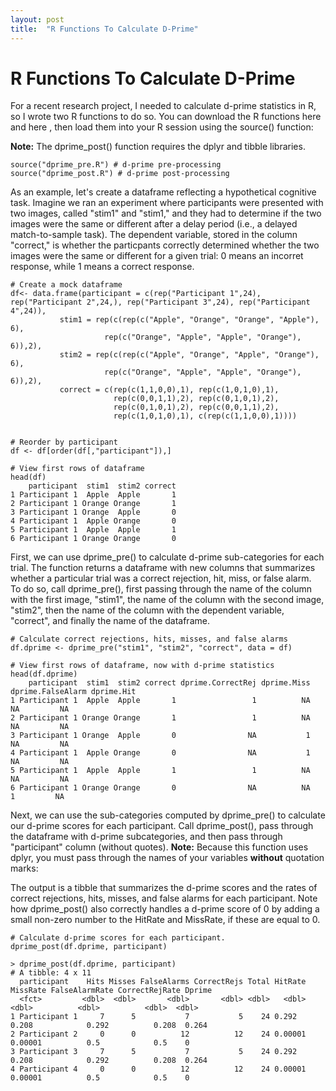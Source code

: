 ```yaml
---
layout: post
title:  "R Functions To Calculate D-Prime"
---
```


# R Functions To Calculate D-Prime

For a recent research project, I needed to calculate d-prime statistics in R, so I wrote two R functions to do so. You can download the R functions here <a href="/r/dprime_pre.R" target="_blank"><i class="fa fa-file-text fa-md"></i></a> and here <a href="/r/dprime_post.R" target="_blank"><i class="fa fa-file-text fa-md"></i></a>, then load them into your R session using the source() function:

**Note:** The dprime_post() function requires the dplyr and tibble libraries.
```
source("dprime_pre.R") # d-prime pre-processing
source("dprime_post.R") # d-prime post-processing
```

As an example, let's create a dataframe reflecting a hypothetical cognitive task. Imagine we ran an experiment where participants were presented with two images, called "stim1" and "stim1," and they had to determine if the two images were the same or different after a delay period (i.e., a delayed match-to-sample task). The dependent variable, stored in the column "correct," is whether the particpants correctly determined whether the two images were the same or different for a given trial: 0 means an incorret response, while 1 means a correct response.

```
# Create a mock dataframe
df<- data.frame(participant = c(rep("Participant 1",24), rep("Participant 2",24,), rep("Participant 3",24), rep("Participant 4",24)),
           stim1 = rep(c(rep(c("Apple", "Orange", "Orange", "Apple"), 6),
                     rep(c("Orange", "Apple", "Apple", "Orange"), 6)),2),
           stim2 = rep(c(rep(c("Apple", "Orange", "Apple", "Orange"), 6),
                     rep(c("Orange", "Apple", "Apple", "Orange"), 6)),2),
           correct = c(rep(c(1,1,0,0),1), rep(c(1,0,1,0),1),
                       rep(c(0,0,1,1),2), rep(c(0,1,0,1),2),
                       rep(c(0,1,0,1),2), rep(c(0,0,1,1),2),
                       rep(c(1,0,1,0),1), c(rep(c(1,1,0,0),1))))
					   
					   
# Reorder by participant
df <- df[order(df[,"participant"]),] 

# View first rows of dataframe 
head(df)
    participant  stim1  stim2 correct
1 Participant 1  Apple  Apple       1
2 Participant 1 Orange Orange       1
3 Participant 1 Orange  Apple       0
4 Participant 1  Apple Orange       0
5 Participant 1  Apple  Apple       1
6 Participant 1 Orange Orange       0
```

First, we can use dprime_pre() to calculate d-prime sub-categories for each trial. The function returns a dataframe with new columns that summarizes whether a particular trial was a correct rejection, hit, miss, or false alarm.  
To do so, call dprime_pre(), first passing through the name of the column with the first image, "stim1", the name of the column with the second image, "stim2", then the name of the column with the dependent variable, "correct", and finally the name of the dataframe.

```
# Calculate correct rejections, hits, misses, and false alarms
df.dprime <- dprime_pre("stim1", "stim2", "correct", data = df)

# View first rows of dataframe, now with d-prime statistics
head(df.dprime)
    participant  stim1  stim2 correct dprime.CorrectRej dprime.Miss dprime.FalseAlarm dprime.Hit
1 Participant 1  Apple  Apple       1                 1          NA                NA         NA
2 Participant 1 Orange Orange       1                 1          NA                NA         NA
3 Participant 1 Orange  Apple       0                NA           1                NA         NA
4 Participant 1  Apple Orange       0                NA           1                NA         NA
5 Participant 1  Apple  Apple       1                 1          NA                NA         NA
6 Participant 1 Orange Orange       0                NA          NA                 1         NA

```

Next, we can use the sub-categories computed by dprime_pre() to calculate our d-prime scores for each participant. Call dprime_post(), pass through the dataframe with d-prime subcategories, and then pass through "participant" column (without quotes).
**Note:** Because this function uses dplyr, you must pass through the names of your variables **without** quotation marks:

The output is a tibble that summarizes the d-prime scores and the rates of correct rejections, hits, misses, and false alarms for each participant. Note how dprime_post() also correctly handles a d-prime score of 0 by adding a small non-zero number to the HitRate and MissRate, if these are equal to 0.
```
# Calculate d-prime scores for each participant.
dprime_post(df.dprime, participant)

> dprime_post(df.dprime, participant)
# A tibble: 4 x 11
  participant    Hits Misses FalseAlarms CorrectRejs Total HitRate MissRate FalseAlarmRate CorrectRejRate Dprime
  <fct>         <dbl>  <dbl>       <dbl>       <dbl> <dbl>   <dbl>    <dbl>          <dbl>          <dbl>  <dbl>
1 Participant 1     7      5           7           5    24 0.292    0.208            0.292          0.208  0.264
2 Participant 2     0      0          12          12    24 0.00001  0.00001          0.5            0.5    0    
3 Participant 3     7      5           7           5    24 0.292    0.208            0.292          0.208  0.264
4 Participant 4     0      0          12          12    24 0.00001  0.00001          0.5            0.5    0    
```
